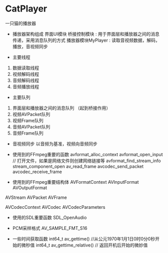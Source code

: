 # CatPlayer
一只猫的播放器

* 播放器架构组成
界面UI模块
桥接控制模块 : 用于界面层和播放器之间的消息传递，采用消息队列的方式
播放器模块MyPlayer : 读取音视频数据，解码，播放，音视频同步

* 主要线程
1. 数据读取线程
2. 视频解码线程
3. 音频解码线程
4. 音频播放线程

* 主要队列
1. 界面层和播放器之间的消息队列 （起到桥接作用）
2. 视频AVPacket队列
3. 视频Frame队列
4. 音频AVPacket队列
5. 音频Frame队列

* 音视频同步
以音频为基准，视频向音频同步

* 使用到的FFmpeg重要的函数
avformat_alloc_context
avformat_open_input      // 打开文件，如果是网络文件则创建网络链接等
avformat_find_stream_info
stream_component_open
av_read_frame
avcodec_send_packet
avcodec_receive_frame

* 使用到的FFmpeg重要结构体
AVFormatContext
AVInputFormat
AVOutputFormat 

AVStream
AVPacket
AVFrame

AVCodecContext
AVCodec
AVCodecParameters

* 使用的SDL重要函数
SDL_OpenAudio

* PCM采样格式
AV_SAMPLE_FMT_S16

* 一些时间获取函数
int64_t av_gettime()           //从公元1970年1月1日0时0分0秒开始的微秒值
int64_t av_gettime_relative()  // 返回开机后开始的微妙值



